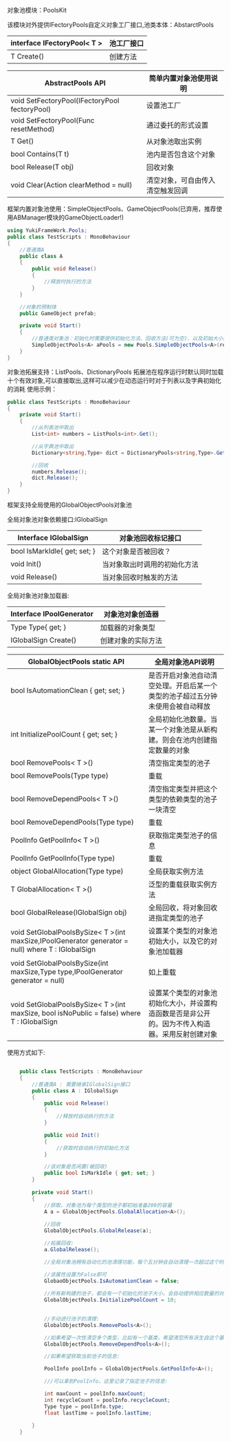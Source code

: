 对象池模块：PoolsKit

该模块对外提供IFectoryPools自定义对象工厂接口,池类本体：AbstarctPools<T>


|interface IFectoryPool< T >|池工厂接口|
|--|--|
|T Create()|创建方法|



|AbstractPools API|简单内置对象池使用说明|
|--|--|
|void SetFectoryPool(IFectoryPool<T> fectoryPool)|设置池工厂|
|void SetFectoryPool(Func<T> resetMethod)|通过委托的形式设置|
|T Get()|从对象池取出实例|
|bool Contains(T t)|池内是否包含这个对象|
|bool Release(T obj)|回收对象|
|void Clear(Action<T> clearMethod = null)|清空对象，可自由传入清空触发回调|

框架内置对象池使用：SimpleObjectPools、GameObjectPools(已弃用，推荐使用ABManager模块的GameObjectLoader!)
``` csharp
using YukiFrameWork.Pools;
public class TestScripts : MonoBehaviour
{
    //普通类A
    public class A
    {
        public void Release()
        {
            //释放时执行的方法
        }
    }

    //对象的预制体
    public GameObject prefab;

    private void Start()
    {
        //普通类对象池：初始化时需要提供初始化方法、回收方法(可为空)、以及初始大小的设置
        SimpleObjectPools<A> aPools = new Pools.SimpleObjectPools<A>(resetMethod:() => new IdleState(), recyleMethod:(a) => a.Release(), maxSize:200);                
    }
}
```
对象池拓展支持：ListPools、DictionaryPools
拓展池在程序运行时默认同时加载十个有效对象,可以直接取出,这样可以减少在动态运行时对于列表以及字典初始化的消耗
使用示例：
``` csharp
public class TestScripts : MonoBehaviour
{
    private void Start()
    {
        //从列表池中取出
        List<int> numbers = ListPools<int>.Get();

        //从字典池中取出
        Dictionary<string,Type> dict = DictionaryPools<string,Type>.Get();

        //回收
        numbers.Release();
        dict.Release();
    }
}
```

框架支持全局使用的GlobalObjectPools对象池

全局对象池对象依赖接口:IGlobalSign

|Interface IGlobalSign|对象池回收标记接口|
|---|---|
|bool IsMarkIdle{ get; set; }|这个对象是否被回收？|
|void Init()|当对象取出时调用的初始化方法|
|void Release()|当对象回收时触发的方法|

全局对象池对象加载器:

|Interface IPoolGenerator|对象池对象创造器|
|--|--|
|Type Type{ get; }|加载器的对象类型|
|IGlobalSign Create()|创建对象的实际方法|

|GlobalObjectPools static API|全局对象池API说明|
|--|--|
|bool IsAutomationClean { get; set; }|是否开启对象池自动清空处理。开启后某一个类型的池子超过五分钟未使用会被自动释放|
|int InitializePoolCount { get; set; }|全局初始化池数量。当某一个对象池是从新构建。则会在池内创建指定数量的对象|
|bool RemovePools< T >()|清空指定类型的池子|
|bool RemovePools(Type type)|重载|
|bool RemoveDependPools< T >()|清空指定类型并把这个类型的依赖类型的池子一块清空|
|bool RemoveDependPools(Type type)|重载|
|PoolInfo GetPoolInfo< T >()|获取指定类型池子的信息|
|PoolInfo GetPoolInfo(Type type)|重载|
|object GlobalAllocation(Type type)|全局获取实例方法|
|T GlobalAllocation< T >()|泛型的重载获取实例方法|
|bool GlobalRelease(IGlobalSign obj)|全局回收，将对象回收进指定类型的池子|
|void SetGlobalPoolsBySize< T >(int maxSize,IPoolGenerator generator = null) where T : IGlobalSign|设置某个类型的对象池初始大小，以及它的对象池加载器|
|void SetGlobalPoolsBySize(int maxSize,Type type,IPoolGenerator generator = null)|如上重载|
|void SetGlobalPoolsBySize< T >(int maxSize, bool isNoPublic = false) where T : IGlobalSign|设置某个类型的对象池初始化大小，并设置构造函数是否是非公开的。因为不传入构造器。采用反射创建对象|

使用方式如下:

``` csharp

    public class TestScripts : MonoBehaviour
    {
        //普通类A : 需要继承IGlobalSign接口
        public class A : IGlobalSign
        {
            public void Release()
            {
                //释放时自动执行的方法
            }

            public void Init()
            {
                //获取时自动执行的初始化方法
            }

            //该对象是否闲置(被回收)
            public bool IsMarkIdle { get; set; }
        }
     
        private void Start()
        {
            //获取，对象池为每个类型的池子都初始准备200的容量
            A a = GlobalObjectPools.GlobalAllocation<A>();
            
            //回收
            GlobalObjectPools.GlobalRelease(a);

            //拓展回收:
            a.GlobalRelease();

            //全局对象池拥有自动化的池清理功能，每个五分钟会自动清理一次超过这个时间未使用的池子，如不希望自动进行，可调用如下API:

            //该属性设置为False即可
            GlobaoObjectPools.IsAutomationClean = false;
            
            //所有新构建的池子，都会有一个初始化的池子大小，会自动提供相应数量的对象预加载。可以修改初始化池子对象的数量如下:
            GlobalObjectPools.InitializePoolCount = 10;
            

            //手动进行池子的清理:
            GlobalObjectPools.RemovePools<A>();

            //如果希望一次性清空多个类型，比如有一个基类，希望清空所有派生自这个基类的类引用的对象池，则可以调用:
            GlobalObjectPools.RemoveDependPools<A>();

            //如果希望获取当前池子的信息:

            PoolInfo poolInfo = GlobalObjectPools.GetPoolInfo<A>();

            ///可以拿到PoolInfo，这里记录了指定池子的信息:

            int maxCount = poolInfo.maxCount;
            int recycleCount = poolInfo.recycleCount;
            Type type = poolInfo.type;
            float lastTime = poolInfo.lastTime;
                           
        }
    }
```